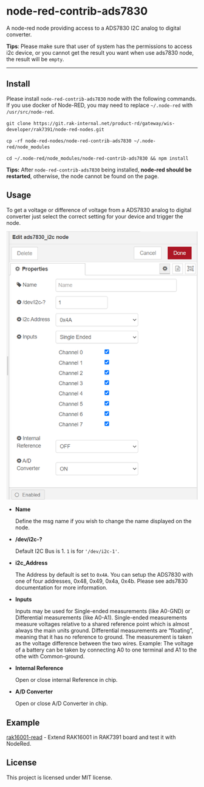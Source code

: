 node-red-contrib-ads7830
==================================

A node-red node providing access to a ADS7830 I2C analog to digital converter.

**Tips**: Please make sure that user of system has the permissions to access i2c device, or  you cannot get  the result you want when use ads7830 node,  the result  will be `empty`.

---

## Install

Please install `node-red-contrib-ads7830` node with the following commands. If you use docker of Node-RED, you may need to replace `~/.node-red` with `/usr/src/node-red`.

```
git clone https://git.rak-internal.net/product-rd/gateway/wis-developer/rak7391/node-red-nodes.git
```

```
cp -rf node-red-nodes/node-red-contrib-ads7830 ~/.node-red/node_modules
```

```
cd ~/.node-red/node_modules/node-red-contrib-ads7830 && npm install
```

**Tips:**  After `node-red-contrib-ads7830` being installed,  **node-red should be restarted**, otherwise, the node cannot be found on the page.

## Usage

To get a voltage or difference of voltage from a ADS7830  analog to digital converter just select the correct setting for your device and trigger the node.

<img src="assets/image-20220309092410807.png" alt="image-20220309092410807" style="zoom:80%;" />

- **Name**

  Define the msg name if you wish to change the name displayed on the node.

- **/dev/i2c-?**

  Default I2C Bus is 1.  `1` is for `'/dev/i2c-1'`.

- **i2c_Address**

  The Address by default is set to `0x4A`. You can setup the ADS7830 with one of four addresses, 0x48, 0x49, 0x4a, 0x4b. Please see ads7830 documentation for more information.

- **Inputs**

  Inputs may be used for Single-ended measurements (like A0-GND) or Differential measurements (like A0-A1). Single-ended measurements measure voltages relative to a shared reference point which is almost always the main units ground. Differential measurements are “floating”, meaning that it has no reference to ground. The measurement is taken as the voltage difference between the two wires. Example: The voltage of a battery can be taken by connecting A0 to one terminal and A1 to the othe with Common-ground.

- **Internal Reference**

  Open or close internal Reference in chip.

- **A/D Converter**

  Open or close A/D Converter in chip.



## Example

[rak16001-read](examples/rak16001-read/README.md) - Extend RAK16001 in RAK7391 board and test it with NodeRed. 



## License

This project is licensed under MIT license.
